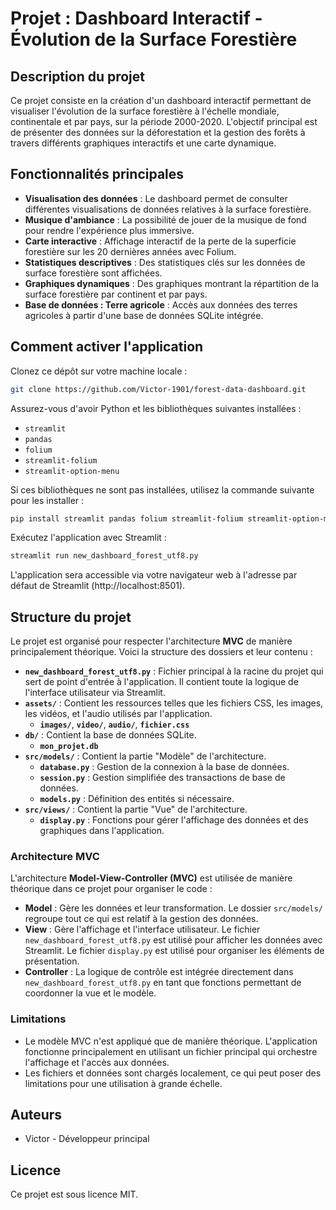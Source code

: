 # Projet : Dashboard Interactif - Évolution de la Surface Forestière

## Description du projet
Ce projet consiste en la création d'un dashboard interactif permettant de visualiser l'évolution de la surface forestière à l'échelle mondiale, continentale et par pays, sur la période 2000-2020. L'objectif principal est de présenter des données sur la déforestation et la gestion des forêts à travers différents graphiques interactifs et une carte dynamique.

## Fonctionnalités principales
- **Visualisation des données** : Le dashboard permet de consulter différentes visualisations de données relatives à la surface forestière.
- **Musique d'ambiance** : La possibilité de jouer de la musique de fond pour rendre l'expérience plus immersive.
- **Carte interactive** : Affichage interactif de la perte de la superficie forestière sur les 20 dernières années avec Folium.
- **Statistiques descriptives** : Des statistiques clés sur les données de surface forestière sont affichées.
- **Graphiques dynamiques** : Des graphiques montrant la répartition de la surface forestière par continent et par pays.
- **Base de données : Terre agricole** : Accès aux données des terres agricoles à partir d'une base de données SQLite intégrée.

## Comment activer l'application
Clonez ce dépôt sur votre machine locale :

```bash
git clone https://github.com/Victor-1901/forest-data-dashboard.git
```

Assurez-vous d'avoir Python et les bibliothèques suivantes installées :

- `streamlit`
- `pandas`
- `folium`
- `streamlit-folium`
- `streamlit-option-menu`

Si ces bibliothèques ne sont pas installées, utilisez la commande suivante pour les installer :

```bash
pip install streamlit pandas folium streamlit-folium streamlit-option-menu
```

Exécutez l'application avec Streamlit :

```bash
streamlit run new_dashboard_forest_utf8.py
```

L'application sera accessible via votre navigateur web à l'adresse par défaut de Streamlit (http://localhost:8501).

## Structure du projet
Le projet est organisé pour respecter l'architecture **MVC** de manière principalement théorique. Voici la structure des dossiers et leur contenu :

- **`new_dashboard_forest_utf8.py`** : Fichier principal à la racine du projet qui sert de point d'entrée à l'application. Il contient toute la logique de l'interface utilisateur via Streamlit.
- **`assets/`** : Contient les ressources telles que les fichiers CSS, les images, les vidéos, et l'audio utilisés par l'application.
  - **`images/`**, **`video/`**, **`audio/`**, **`fichier.css`**
- **`db/`** : Contient la base de données SQLite.
  - **`mon_projet.db`**
- **`src/models/`** : Contient la partie "Modèle" de l'architecture.
  - **`database.py`** : Gestion de la connexion à la base de données.
  - **`session.py`** : Gestion simplifiée des transactions de base de données.
  - **`models.py`** : Définition des entités si nécessaire.
- **`src/views/`** : Contient la partie "Vue" de l'architecture.
  - **`display.py`** : Fonctions pour gérer l'affichage des données et des graphiques dans l'application.

### Architecture MVC
L'architecture **Model-View-Controller (MVC)** est utilisée de manière théorique dans ce projet pour organiser le code :

- **Model** : Gère les données et leur transformation. Le dossier `src/models/` regroupe tout ce qui est relatif à la gestion des données.
- **View** : Gère l'affichage et l'interface utilisateur. Le fichier `new_dashboard_forest_utf8.py` est utilisé pour afficher les données avec Streamlit. Le fichier `display.py` est utilisé pour organiser les éléments de présentation.
- **Controller** : La logique de contrôle est intégrée directement dans `new_dashboard_forest_utf8.py` en tant que fonctions permettant de coordonner la vue et le modèle.

### Limitations
- Le modèle MVC n'est appliqué que de manière théorique. L'application fonctionne principalement en utilisant un fichier principal qui orchestre l'affichage et l'accès aux données.
- Les fichiers et données sont chargés localement, ce qui peut poser des limitations pour une utilisation à grande échelle.

## Auteurs
- Victor - Développeur principal

## Licence
Ce projet est sous licence MIT.





